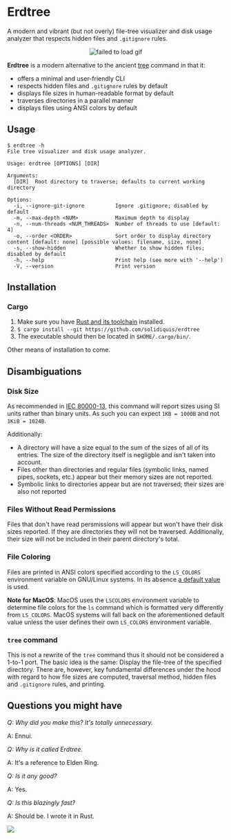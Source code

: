 # Erdtree
A modern and vibrant (but not overly) file-tree visualizer and disk usage analyzer that respects hidden files and `.gitignore` rules.

<p align="center">
  <img src="https://github.com/solidiquis/erdtree/blob/master/assets/demo_erdtree.gif" alt="failed to load gif" />
</p>

**Erdtree** is a modern alternative to the ancient [tree](https://en.wikipedia.org/wiki/Tree_(command)) command in that it:
- offers a minimal and user-friendly CLI
- respects hidden files and `.gitignore` rules by default
- displays file sizes in human-readable format by default
- traverses directories in a parallel manner
- displays files using ANSI colors by default


## Usage
```
$ erdtree -h
File tree visualizer and disk usage analyzer.

Usage: erdtree [OPTIONS] [DIR]

Arguments:
  [DIR]  Root directory to traverse; defaults to current working directory

Options:
  -i, --ignore-git-ignore          Ignore .gitignore; disabled by default
  -m, --max-depth <NUM>            Maximum depth to display
  -n, --num-threads <NUM_THREADS>  Number of threads to use [default: 4]
  -o, --order <ORDER>              Sort order to display directory content [default: none] [possible values: filename, size, none]
  -s, --show-hidden                Whether to show hidden files; disabled by default
  -h, --help                       Print help (see more with '--help')
  -V, --version                    Print version

```

## Installation

### Cargo

1. Make sure you have [Rust and its toolchain](https://www.rust-lang.org/tools/install) installed.
2. `$ cargo install --git https://github.com/solidiquis/erdtree`
3. The executable should then be located in `$HOME/.cargo/bin/`.

Other means of installation to come.

## Disambiguations

### Disk Size

As recommended in [IEC 80000-13](https://en.wikipedia.org/wiki/ISO/IEC_80000#cite_note-80000-13:2008-14), this command will report sizes
using SI units rather than binary units. As such you can expect `1KB = 1000B` and not `1KiB = 1024B`. 

Additionally:
- A directory will have a size equal to the sum of the sizes of all of its entries. The size of the directory itself is negligble and isn't taken into account.
- Files other than directories and regular files (symbolic links, named pipes, sockets, etc.) appear but their memory sizes are not reported.
- Symbolic links to directories appear but are not traversed; their sizes are also not reported

### Files Without Read Permissions

Files that don't have read persmissions will appear but won't have their disk sizes reported. If they are directories they will not be traversed. Additionally, their size will not be included in their parent directory's total.

### File Coloring

Files are printed in ANSI colors specified according to the `LS_COLORS` environment variable on GNU/Linux systems. In its absence [a default value](https://docs.rs/lscolors/latest/src/lscolors/lib.rs.html#221) is used.

**Note for MacOS**: MacOS uses the `LSCOLORS` environment variable to determine file colors for the `ls` command which is formatted very differently from `LS_COLORS`. MacOS systems will fall back on the aforementioned default value unless the user defines their own `LS_COLORS` environment variable.

### `tree` command

This is not a rewrite of the `tree` command thus it should not be considered a 1-to-1 port. The basic idea is the same: Display the file-tree of the specified directory. There are, however, key fundamental differences under the hood with regard to how file sizes are computed, traversal method, hidden files and `.gitignore` rules, and printing.

## Questions you might have

_Q: Why did you make this? It's totally unnecessary._

A: Ennui.

_Q: Why is it called Erdtree._

A: It's a reference to Elden Ring.

_Q: Is it any good?_

A: Yes.

_Q: Is this blazingly fast?_

A: Should be. I wrote it in Rust.

<img src="https://i.redd.it/t7ns9qtb5gh81.jpg">
